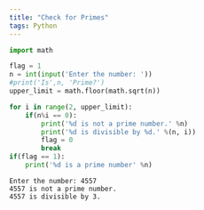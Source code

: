 ```yaml
---
title: "Check for Primes"
tags: Python
---
```



```python
import math 

flag = 1
n = int(input('Enter the number: '))
#print('Is',n, 'Prime?')
upper_limit = math.floor(math.sqrt(n))

for i in range(2, upper_limit):
    if(n%i == 0):
        print('%d is not a prime number.' %n)
        print('%d is divisible by %d.' %(n, i))
        flag = 0
        break
if(flag == 1):
    print('%d is a prime number' %n)
```

    Enter the number: 4557
    4557 is not a prime number.
    4557 is divisible by 3.

